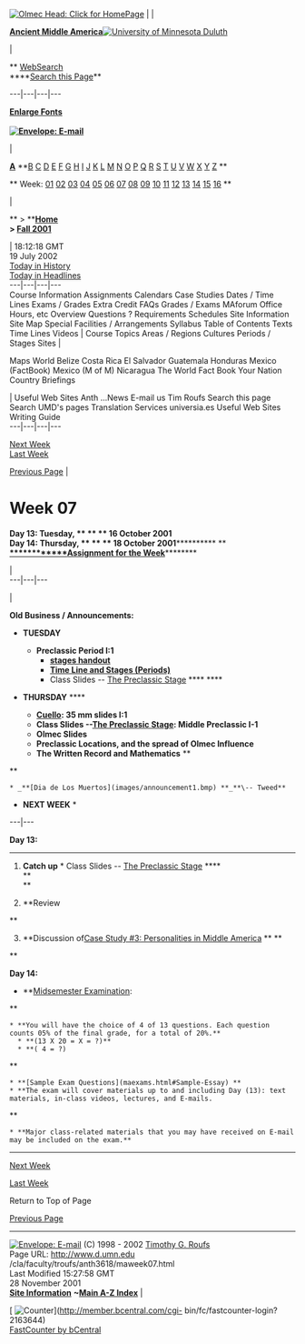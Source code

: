[![Olmec Head: Click for
HomePage](/cla/faculty/troufs/images/olmechd.jpg)](http://www.d.umn.edu/cla/faculty/troufs/anth3618/)
|   |

[**Ancient Middle
America**](http://www.d.umn.edu/cla/faculty/troufs/anth3618/)[![University of
Minnesota Duluth](/base/extras/umd_name_big.gif)](/)

|

** [WebSearch  
](http://www.d.umn.edu/socanth/search.html)****[Search this
Page](/cla/faculty/troufs/anth1602/pcsearchpage.html)**  
  
---|---|---|---  
  
[**Enlarge Fonts**](/cla/faculty/troufs/anth1602/pcenlargefonts.html)  
**[  
![Envelope:
E-mail](/cla/faculty/troufs/images/mail.gif)](mailto:troufs@d.umn.edu)**

|

[**A**](http://www.d.umn.edu/cla/faculty/troufs/tr/trindex.html#A)
**[B](http://www.d.umn.edu/cla/faculty/troufs/tr/trindex.html#B)
[C](http://www.d.umn.edu/cla/faculty/troufs/tr/trindex.html#C)
[D](http://www.d.umn.edu/cla/faculty/troufs/tr/trindex.html#D)
[E](http://www.d.umn.edu/cla/faculty/troufs/tr/trindex.html#E)
[F](http://www.d.umn.edu/cla/faculty/troufs/tr/trindex.html#F)
[G](http://www.d.umn.edu/cla/faculty/troufs/tr/trindex.html#G)
[H](http://www.d.umn.edu/cla/faculty/troufs/tr/trindex.html#H)
[I](http://www.d.umn.edu/cla/faculty/troufs/tr/trindex.html#I)
[J](http://www.d.umn.edu/cla/faculty/troufs/tr/trindex.html#J)
[K](http://www.d.umn.edu/cla/faculty/troufs/tr/trindex.html#K)
[L](http://www.d.umn.edu/cla/faculty/troufs/tr/trindex.html#L)
[M](http://www.d.umn.edu/cla/faculty/troufs/tr/trindex.html#M)
[N](http://www.d.umn.edu/cla/faculty/troufs/tr/trindex.html#N)
[O](http://www.d.umn.edu/cla/faculty/troufs/tr/trindex.html#O)
[P](http://www.d.umn.edu/cla/faculty/troufs/tr/trindex.html#P)
[Q](http://www.d.umn.edu/cla/faculty/troufs/tr/trindex.html#Q)
[R](http://www.d.umn.edu/cla/faculty/troufs/tr/trindex.html#R)
[S](http://www.d.umn.edu/cla/faculty/troufs/tr/trindex.html#S)
[T](http://www.d.umn.edu/cla/faculty/troufs/tr/trindex.html#T)
[U](http://www.d.umn.edu/cla/faculty/troufs/tr/trindex.html#U)
[V](http://www.d.umn.edu/cla/faculty/troufs/tr/trindex.html#V)
[W](http://www.d.umn.edu/cla/faculty/troufs/tr/trindex.html#W)
[X](http://www.d.umn.edu/cla/faculty/troufs/tr/trindex.html#X)
[Y](http://www.d.umn.edu/cla/faculty/troufs/tr/trindex.html#Y)
[Z](http://www.d.umn.edu/cla/faculty/troufs/tr/trindex.html#Z) **

** Week: [01](http://www.d.umn.edu/cla/faculty/troufs/anth3618/maweek01.html)
[02](http://www.d.umn.edu/cla/faculty/troufs/anth3618/maweek02.html)
[03](http://www.d.umn.edu/cla/faculty/troufs/anth3618/maweek03.html)
[04](http://www.d.umn.edu/cla/faculty/troufs/anth3618/maweek04.html)
[05](http://www.d.umn.edu/cla/faculty/troufs/anth3618/maweek05.html)
[06](http://www.d.umn.edu/cla/faculty/troufs/anth3618/maweek06.html)
[07](http://www.d.umn.edu/cla/faculty/troufs/anth3618/maweek07.html)
[08](http://www.d.umn.edu/cla/faculty/troufs/anth3618/maweek08.html)
[09](http://www.d.umn.edu/cla/faculty/troufs/anth3618/maweek09.html)
[10](http://www.d.umn.edu/cla/faculty/troufs/anth3618/maweek10.html)
[11](http://www.d.umn.edu/cla/faculty/troufs/anth3618/maweek11.html)
[12](http://www.d.umn.edu/cla/faculty/troufs/anth3618/maweek12.html)
[13](http://www.d.umn.edu/cla/faculty/troufs/anth3618/maweek13.html)
[14](http://www.d.umn.edu/cla/faculty/troufs/anth3618/maweek14.html)
[15](http://www.d.umn.edu/cla/faculty/troufs/anth3618/maweek15.html)
[16](http://www.d.umn.edu/cla/faculty/troufs/anth3618/maweek16.html)  **

|

**   > ****[Home  
](http://www.d.umn.edu/cla/faculty/troufs/anth3618/)   > [Fall
2001](http://www.d.umn.edu/cla/faculty/troufs/anth3618/macal-F2001.html)**

|  18:12:18 GMT  
19 July 2002  
[Today in History  
](http://www.d.umn.edu/cla/faculty/troufs/today.html)[Today in
Headlines](http://www.1stHeadlines.com/)  
---|---|---|---  
Course Information Assignments Calendars Case Studies Dates / Time Lines Exams
/ Grades Extra Credit FAQs Grades / Exams MAforum Office Hours, etc Overview
Questions ? Requirements Schedules Site Information Site Map Special
Facilities / Arrangements Syllabus Table of Contents Texts Time Lines Videos
|  Course Topics Areas / Regions Cultures Periods / Stages Sites  |

Maps World Belize Costa Rica El Salvador Guatemala Honduras Mexico (FactBook)
Mexico (M of M) Nicaragua The World Fact Book Your Nation Country Briefings

|  Useful Web Sites Anth ...News E-mail us Tim Roufs Search this page Search
UMD's pages Translation Services universia.es Useful Web Sites Writing Guide  
---|---|---|---  
  
[Next Week](maweek08.html)  
[Last Week](maweek06.html)  

[Previous Page](javascript:history.go\(-1\);) |

# Week 07

**************Day 13: Tuesday, ** ** ** **16 October******** 2001******  
******Day 14: Thursday, ** ** ** **18 October******** 2001************ **  
**[************](http://www.d.umn.edu/cla/faculty/troufs/anth3618/maweek02-assign.html)******[**Assignment
for the
Week**](http://www.d.umn.edu/cla/faculty/troufs/anth3618/maweek07-assign.html)************

|  
---|---|---  
  

  



|



**Old Business / Announcements:**

  * **TUESDAY**
    * **Preclassic Period I:1**
      * **[stages handout](images/stages_handout.jpg)**
      * **[Time Line and Stages (Periods)](ma_timeline.html)**
      * Class Slides -- [The Preclassic Stage](PowerPoint/Preclassic.ppt) **** ****



  * **THURSDAY** ****
    * **[Cuello](macuello.html): 35 mm slides I:1**
    * **Class Slides --[The Preclassic Stage](PowerPoint/Preclassic.ppt): Middle Preclassic I-1**
    * **Olmec Slides**
    * **Preclassic Locations, and the spread of Olmec Influence**
    * **The Written Record and Mathematics** **  
  
**

    * _**[Dia de Los Muertos](images/announcement1.bmp) **_**\-- Tweed**



  * **NEXT WEEK**
    * 

  
  
---|---  
  

********Day 13:********

****

  1. **Catch up**
    * Class Slides -- [The Preclassic Stage](PowerPoint/Preclassic.ppt) ****  
**  
**

  2. **Review  
  
**

  3. **Discussion of[Case Study #3: Personalities in Middle America](http://www.d.umn.edu/cla/faculty/troufs/anth3618/case_studies/maCS-03.html) ** **  
  
**

********Day 14:********  

  * **[Midsemester Examination](maexams.html#midsemester):   
  
**

    * **You will have the choice of 4 of 13 questions. Each question counts 05% of the final grade, for a total of 20%.**
      * **(13 X 20 = X = ?)**
      * **( 4 = ?)  
  
**

    * **[Sample Exam Questions](maexams.html#Sample-Essay) **
    * **The exam will cover materials up to and including Day (13): text materials, in-class videos, lectures, and E-mails.  
  
**

    * **Major class-related materials that you may have received on E-mail may be included on the exam.**

  
---  
  
[ Next Week](maweek08.html)  
  
[Last Week](maweek06.html)

Return to Top of Page  
  
[Previous Page](javascript:history.go\(-1\);)  
  
---  
  
[![Envelope:
E-mail](/cla/faculty/troufs/images/mail.gif)](mailto:troufs@d.umn.edu) (C)
1998 \- 2002 [Timothy G. Roufs](http://www.d.umn.edu/~troufs/)  
Page URL: http://www.d.umn.edu /cla/faculty/troufs/anth3618/maweek07.html  
Last Modified 15:27:58 GMT  
28 November 2001  
[**Site Information**](/cla/faculty/troufs/tr/trinformation.html) **~[Main A-Z
Index](http://www.d.umn.edu/cla/faculty/troufs/anth1602/pcnavbar0200.html)** |

[
![Counter](http://fastcounter.bcentral.com/fastcounter?2163644+4327295)](http://member.bcentral.com/cgi-
bin/fc/fastcounter-login?2163644)  
[FastCounter by bCentral](http://fastcounter.bcentral.com/fc-join)  
  
  


